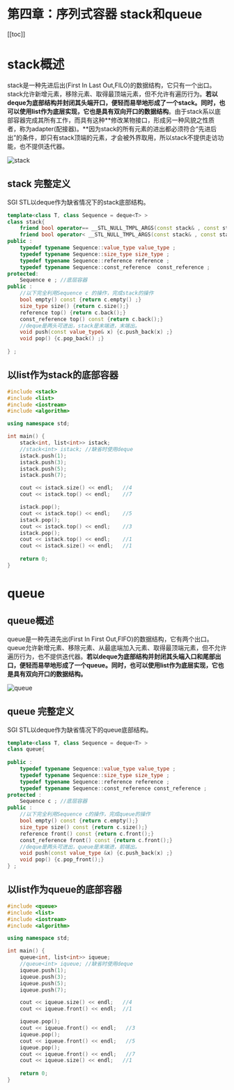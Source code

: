 # 第四章：序列式容器 stack和queue

[[toc]]

# stack概述

stack是一种先进后出(First In Last Out,FILO)的数据结构，它只有一个出口。stack允许新增元素，移除元素、取得最顶端元素，但不允许有遍历行为。**若以deque为底部结构并封闭其头端开口，便轻而易举地形成了一个stack。同时，也可以使用list作为底层实现，它也是具有双向开口的数据结构**。由于stack系以底部容器完成其所有工作，而具有这种**修改某物接口，形成另一种风貌之性质者，称为adapter(配接器)。**因为stack的所有元素的进出都必须符合“先进后出”的条件，即只有stack顶端的元素，才会被外界取用，所以stack不提供走访功能，也不提供迭代器。

![stack](/_images/book-note/stlsource/stack.png)

## stack 完整定义

SGI STL以deque作为缺省情况下的stack底部结构。

```cpp
template<class T, class Sequence = deque<T> >
class stack{
	friend bool operator== __STL_NULL_TMPL_ARGS(const stack& , const stack&) ;
	friend bool operator< __STL_NULL_TMPL_ARGS(const stack& , const stack&) ;
public :
	typedef	typename Sequence::value_type value_type ;
	typedef	typename Sequence::size_type size_type ;	
	typedef	typename Sequence::reference reference ;
	typedef	typename Sequence::const_reference	const_reference ;
protected:
	Sequence e ; //底层容器
public :
	//以下完全利用Sequence c 的操作，完成stack的操作
	bool empty() const {return c.empty() ;} 
	size_type size() {return c.size();}
	reference top() {return c.back();}
	const_reference top() const {return c.back();}
	//deque是两头可进出，stack是末端进，末端出。
	void push(const value_type& x) {c.push_back(x) ;}
	void pop() {c.pop_back() ;}
	
} ;
```

## 以list作为stack的底部容器

```cpp
#include <stack>
#include <list>
#include <iostream>
#include <algorithm>

using namespace std;

int main() {
    stack<int, list<int>> istack;
    //stack<int> istack; //缺省时使用deque
    istack.push(1);
    istack.push(3);
    istack.push(5);
    istack.push(7);

    cout << istack.size() << endl;   //4
    cout << istack.top() << endl;    //7

    istack.pop();
    cout << istack.top() << endl;    //5
    istack.pop();
    cout << istack.top() << endl;    //3
    istack.pop();
    cout << istack.top() << endl;    //1
    cout << istack.size() << endl;   //1
	
	return 0;
}
```

# queue

## queue概述

queue是一种先进先出(First In First Out,FIFO)的数据结构，它有两个出口。queue允许新增元素、移除元素、从最底端加入元素、取得最顶端元素，但不允许遍历行为，也不提供迭代器。**若以deque为底部结构并封闭其头端入口和尾部出口，便轻而易举地形成了一个queue。同时，也可以使用list作为底层实现，它也是具有双向开口的数据结构。**

![queue](/_images/book-note/stlsource/queue.png)

## queue 完整定义

SGI STL以deque作为缺省情况下的queue底部结构。

```cpp
template<class T, class Sequence = deque<T> >
class queue{
	
public :	
	typedef	typename Sequence::value_type value_type ;
	typedef	typename Sequence::size_type size_type ;
	typedef	typename Sequence::reference reference ;
	typedef	typename Sequence::const_reference const_reference ;
protected :
	Sequence c ; //底层容器
public :
	//以下完全利用Sequence c的操作，完成queue的操作
	bool empty() const {return c.empty();}
	size_type size() const {return c.size();}
	reference front() const {return c.front();}
	const_reference front() const {return c.front();}
	//deque是两头可进出，queue是末端进，前端出。
	void push(const value_type &x) {c.push_back(x) ;} 
	void pop() {c.pop_front();}
} ;
```

## 以list作为queue的底部容器

```cpp
#include <queue>
#include <list>
#include <iostream>
#include <algorithm>

using namespace std;

int main() {
    queue<int, list<int>> iqueue;
	//queue<int> iqueue; //缺省时使用deque
    iqueue.push(1);
    iqueue.push(3);
    iqueue.push(5);
    iqueue.push(7);

    cout << iqueue.size() << endl;   //4
    cout << iqueue.front() << endl;  //1

    iqueue.pop();
    cout << iqueue.front() << endl;   //3
    iqueue.pop();
    cout << iqueue.front() << endl;   //5
    iqueue.pop();
    cout << iqueue.front() << endl;   //7
    cout << iqueue.size() << endl;   //1
	
	return 0;
}
```